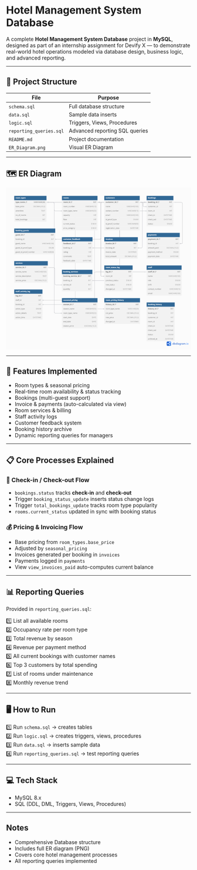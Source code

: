 # Hotel Management System Database 

A complete **Hotel Management System Database** project in **MySQL**, designed as part of an internship assignment for Devify X — to demonstrate real-world hotel operations modeled via database design, business logic, and advanced reporting.

---

## 📂 Project Structure

| File                    | Purpose                          |
|-------------------------|----------------------------------|
| `schema.sql`            | Full database structure           |
| `data.sql`              | Sample data inserts               |
| `logic.sql`             | Triggers, Views, Procedures       |
| `reporting_queries.sql` | Advanced reporting SQL queries    |
| `README.md`             | Project documentation             |
| `ER_Diagram.png`        | Visual ER Diagram                 |

---

## 🗺️ ER Diagram

![ER Diagram](hotel_management_sys_ER.png)


---

## 🚀 Features Implemented

- Room types & seasonal pricing
- Real-time room availability & status tracking
- Bookings (multi-guest support)
- Invoice & payments (auto-calculated via view)
- Room services & billing
- Staff activity logs
- Customer feedback system
- Booking history archive
- Dynamic reporting queries for managers

---

## 📋 Core Processes Explained

### 🏨 Check-in / Check-out Flow

- `bookings.status` tracks **check-in** and **check-out**  
- Trigger `booking_status_update` inserts status change logs  
- Trigger `total_bookings_update` tracks room type popularity  
- `rooms.current_status` updated in sync with booking status

### 💰 Pricing & Invoicing Flow

- Base pricing from `room_types.base_price`  
- Adjusted by `seasonal_pricing`  
- Invoices generated per booking in `invoices`  
- Payments logged in `payments`  
- View `view_invoices_paid` auto-computes current balance

---

## 📊 Reporting Queries

Provided in `reporting_queries.sql`:

1️⃣ List all available rooms  
2️⃣ Occupancy rate per room type  
3️⃣ Total revenue by season  
4️⃣ Revenue per payment method  
5️⃣ All current bookings with customer names  
6️⃣ Top 3 customers by total spending  
7️⃣ List of rooms under maintenance  
8️⃣ Monthly revenue trend  

---

## 🖥️ How to Run

1️⃣ Run `schema.sql` → creates tables  
2️⃣ Run `logic.sql` → creates triggers, views, procedures  
3️⃣ Run `data.sql` → inserts sample data  
4️⃣ Run `reporting_queries.sql` → test reporting queries  

---

## 💻 Tech Stack

- MySQL 8.x  
- SQL (DDL, DML, Triggers, Views, Procedures)

---



##  Notes

- Comprehensive Database structure
- Includes full ER diagram (PNG)  
- Covers core hotel management processes  
- All reporting queries implemented  
